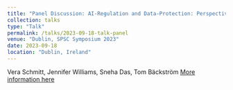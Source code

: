 ```yaml
---
title: "Panel Discussion: AI-Regulation and Data-Protection: Perspectives from the World"
collection: talks
type: "Talk"
permalink: /talks/2023-09-18-talk-panel
venue: "Dublin, SPSC Symposium 2023"
date: 2023-09-18
location: "Dublin, Ireland"
---
```

Vera Schmitt, Jennifer Williams, Sneha Das, Tom Bäckström 
[More information here](https://spsc-symposium2023.mobileds.de/)


